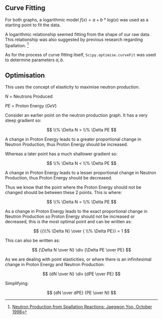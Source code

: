 ## Curve Fitting

For both graphs, a logarithmic model $f(x) = a + b*log(x)$ was used as a starting point to fit the data. 

A logarithmic relationship seemed fitting from the shape of our raw data. This relationship was also suggested by previous research regarding Spallation. [^1]

As for the process of curve fitting itself, `Scipy.optimise.curveFit` was used to determine parameters $a,b$. 

## Optimisation 

This uses the concept of elasticity to maximise neutron production. 

$N$ = Neutrons Produced 

$PE$ = Proton Energy ($GeV$)

Consider an earlier point on the neutron production graph. It has a very steep gradient so:

$$ \\% \Delta N > \\% \Delta PE $$

A change in Proton Energy leads to a greater proportional change in Neutron Production, thus Proton Energy should be increased. 

Whereas a later point has a much shallower gradient so:

$$ \\% \Delta N < \\% \Delta PE $$

A change in Proton Energy leads to a lesser proportional change in Neutron Production, thus Proton Energy should be decreased. 

Thus we know that the point where the Proton Energy should not be changed should be between these 2 points. This is where: 

$$ \\% \Delta N = \\% \Delta PE $$

As a change in Proton Energy leads to the exact proportional change in Neutron Production so Proton Energy should not be increased or decreased, this is the most optimal point and can be written as:

$$ {{\\% \Delta N} \over { \\% \Delta PE}} = 1 $$

This can also be written as:

$$ {\Delta N \over N} \div {\Delta PE \over PE} $$

As we are dealing with point elasticities, or where there is an infinitesimal change in Proton Energy and Neutron Production:

$$ {dN \over N} \div {dPE \over PE} $$

Simplifying:

$$ {dN \over dPE} {PE \over N} $$





[^1]: [Neutron Production from Spallation Reactions: Jaegwon Yoo, October 1998](https://www.kns.org/files/pre_paper/30/98A-026.PDF) 
